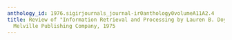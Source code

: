 ```yaml
---
anthology_id: 1976.sigirjournals_journal-ir0anthology0volumeA11A2.4
title: Review of "Information Retrieval and Processing by Lauren B. Doyle"; Los Angeles,
  Melville Publishing Company, 1975
---
```

